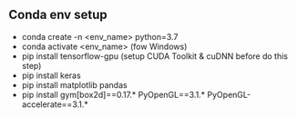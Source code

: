 ## Conda env setup

- conda create -n <env_name> python=3.7
- conda activate <env_name> (fow Windows)
- pip install tensorflow-gpu (setup CUDA Toolkit & cuDNN before do this step)
- pip install keras
- pip install matplotlib pandas
- pip install gym[box2d]==0.17.\* PyOpenGL==3.1.\* PyOpenGL-accelerate==3.1.\*

